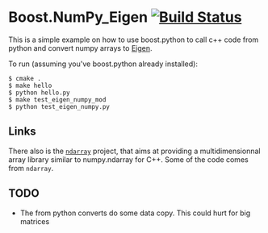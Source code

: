 # Boost.NumPy_Eigen [![Build Status](https://travis-ci.org/personalrobotics/Boost.NumPy_Eigen.svg?branch=master)](https://travis-ci.org/personalrobotics/Boost.NumPy_Eigen)

This is a simple example on how to use boost.python to call
c++ code from python and convert numpy arrays to [Eigen](http://eigen.tuxfamily.org/index.php?title=Main_Page).

To run (assuming you've boost.python already installed):

```console
$ cmake .
$ make hello
$ python hello.py
$ make test_eigen_numpy_mod
$ python test_eigen_numpy.py
```

## Links

There also is the [`ndarray`](https://github.com/ndarray/ndarray) project, that aims at providing a multidimensionnal
array library similar to numpy.ndarray for C++. Some of the code comes from
`ndarray`.

## TODO

- The from python converts do some data copy. This could hurt for big matrices
